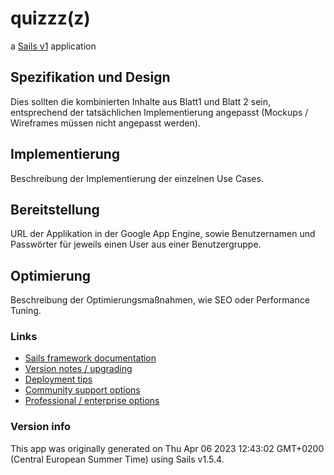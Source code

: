 # quizzz(z)

a [Sails v1](https://sailsjs.com) application

## Spezifikation und Design
Dies sollten die kombinierten Inhalte aus Blatt1 und Blatt 2 sein, entsprechend der tatsächlichen
Implementierung angepasst (Mockups / Wireframes müssen nicht angepasst werden).

## Implementierung
Beschreibung der Implementierung der einzelnen Use Cases.

## Bereitstellung
URL der Applikation in der Google App Engine, sowie Benutzernamen und Passwörter für jeweils
einen User aus einer Benutzergruppe.

## Optimierung
Beschreibung der Optimierungsmaßnahmen, wie SEO oder Performance Tuning.


### Links

+ [Sails framework documentation](https://sailsjs.com/get-started)
+ [Version notes / upgrading](https://sailsjs.com/documentation/upgrading)
+ [Deployment tips](https://sailsjs.com/documentation/concepts/deployment)
+ [Community support options](https://sailsjs.com/support)
+ [Professional / enterprise options](https://sailsjs.com/enterprise)


### Version info

This app was originally generated on Thu Apr 06 2023 12:43:02 GMT+0200 (Central European Summer Time) using Sails v1.5.4.

<!-- Internally, Sails used [`sails-generate@2.0.7`](https://github.com/balderdashy/sails-generate/tree/v2.0.7/lib/core-generators/new). -->



<!--
Note:  Generators are usually run using the globally-installed `sails` CLI (command-line interface).  This CLI version is _environment-specific_ rather than app-specific, thus over time, as a project's dependencies are upgraded or the project is worked on by different developers on different computers using different versions of Node.js, the Sails dependency in its package.json file may differ from the globally-installed Sails CLI release it was originally generated with.  (Be sure to always check out the relevant [upgrading guides](https://sailsjs.com/upgrading) before upgrading the version of Sails used by your app.  If you're stuck, [get help here](https://sailsjs.com/support).)
-->


